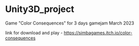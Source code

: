 # Unity3D_project
Game "Color Consequences" for 3 days gamejam
March 2023

link for download and play - https://simbagames.itch.io/color-consequences
